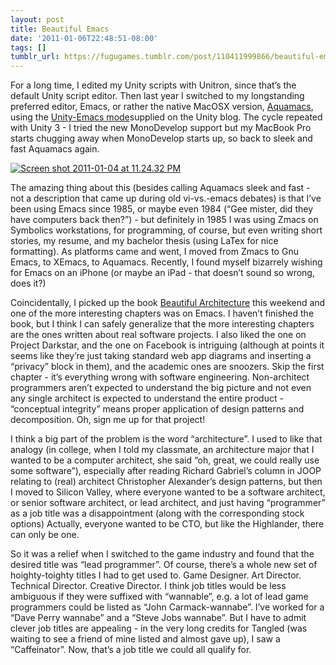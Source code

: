 ```yaml
---
layout: post
title: Beautiful Emacs
date: '2011-01-06T22:48:51-08:00'
tags: []
tumblr_url: https://fugugames.tumblr.com/post/110411999866/beautiful-emacs
---
```

For a long time, I edited my Unity scripts with Unitron, since that’s the default Unity script editor. Then last year I switched to my longstanding preferred editor, Emacs, or rather the native MacOSX version, [Aquamacs](http://aquamacs.org/), using the [Unity-Emacs mode](http://blogs.unity3d.com/2010/01/15/emacs-mode-for-unity-javascript/)supplied on the Unity blog. The cycle repeated with Unity 3 - I tried the new MonoDevelop support but my MacBook Pro starts chugging away when MonoDevelop starts up, so back to sleek and fast Aquamacs again.

[![](http://itshardtofondlepenguins.com/wp-content/uploads/2011/01/Screen-shot-2011-01-04-at-11.24.32-PM.png "Screen shot 2011-01-04 at 11.24.32 PM")](http://itshardtofondlepenguins.com/wp-content/uploads/2011/01/Screen-shot-2011-01-04-at-11.24.32-PM.png)

The amazing thing about this (besides calling Aquamacs sleek and fast - not a description that came up during old vi-vs.-emacs debates) is that I’ve been using Emacs since 1985, or maybe even 1984 (“Gee mister, did they have computers back then?”) - but definitely in 1985 I was using Zmacs on Symbolics workstations, for programming, of course, but even writing short stories, my resume, and my bachelor thesis (using LaTex for nice formatting). As platforms came and went, I moved from Zmacs to Gnu Emacs, to XEmacs, to Aquamacs. Recently, I found myself bizarrely wishing for Emacs on an iPhone (or maybe an iPad - that doesn’t sound so wrong, does it?)

Coincidentally, I picked up the book [Beautiful Architecture](http://oreilly.com/catalog/9780596517984) this weekend and one of the more interesting chapters was on Emacs. I haven’t finished the book, but I think I can safely generalize that the more interesting chapters are the ones written about real software projects. I also liked the one on Project Darkstar, and the one on Facebook is intriguing (although at points it seems like they’re just taking standard web app diagrams and inserting a “privacy” block in them), and the academic ones are snoozers. Skip the first chapter - it’s everything wrong with software engineering. Non-architect programmers aren’t expected to understand the big picture and not even any single architect is expected to understand the entire product - “conceptual integrity” means proper application of design patterns and decomposition. Oh, sign me up for that project!

I think a big part of the problem is the word “architecture”. I used to like that analogy (in college, when I told my classmate, an architecture major that I wanted to be a computer architect, she said “oh, great, we could really use some software”), especially after reading Richard Gabriel’s column in JOOP relating to (real) architect Christopher Alexander’s design patterns, but then I moved to Silicon Valley, where everyone wanted to be a software architect, or senior software architect, or lead architect, and just having “programmer” as a job title was a disappointment (along with the corresponding stock options) Actually, everyone wanted to be CTO, but like the Highlander, there can only be one.

So it was a relief when I switched to the game industry and found that the desired title was “lead programmer”. Of course, there’s a whole new set of hoighty-toighty titles I had to get used to. Game Designer. Art Director. Technical Director. Creative Director. I think job titles would be less ambiguous if they were suffixed with “wannable”, e.g. a lot of lead game programmers could be listed as “John Carmack-wannabe”. I’ve worked for a “Dave Perry wannabe” and a “Steve Jobs wannabe”. But I have to admit clever job titles are appealing - in the very long credits for Tangled (was waiting to see a friend of mine listed and almost gave up), I saw a “Caffeinator”. Now, that’s a job title we could all qualify for.

